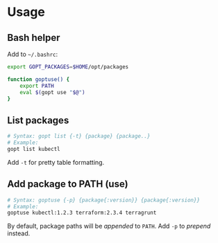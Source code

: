 # Usage

## Bash helper

Add to `~/.bashrc`:

```bash
export GOPT_PACKAGES=$HOME/opt/packages

function goptuse() {
	export PATH
	eval $(gopt use "$@")
}
```

## List packages

```bash
# Syntax: gopt list {-t} {package} {package..}
# Example:
gopt list kubectl
```

Add `-t` for pretty table formatting.

## Add package to PATH (use)

```bash
# Syntax: goptuse {-p} {package{:version}} {package{:version}}
# Example:
goptuse kubectl:1.2.3 terraform:2.3.4 terragrunt
```

By default, package paths will be *appended* to `PATH`. Add `-p` to *prepend* instead.
